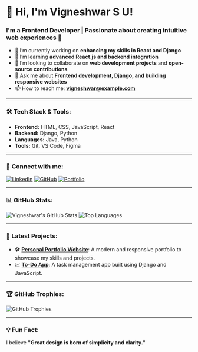 # 👋 Hi, I'm Vigneshwar S U!
### I'm a Frontend Developer | Passionate about creating intuitive web experiences 🚀

- 🔭 I’m currently working on **enhancing my skills in React and Django**
- 🌱 I’m learning **advanced React.js and backend integration**
- 👯 I’m looking to collaborate on **web development projects** and **open-source contributions**
- 💬 Ask me about **Frontend development, Django, and building responsive websites**
- 📫 How to reach me: **[vigneshwar@example.com](mailto:vigneshwar@example.com)**

---

### 🛠 Tech Stack & Tools:
- **Frontend:** HTML, CSS, JavaScript, React  
- **Backend:** Django, Python  
- **Languages:** Java, Python  
- **Tools:** Git, VS Code, Figma  

---

### 🔗 **Connect with me:**
[![LinkedIn](https://img.shields.io/badge/-LinkedIn-blue?style=flat&logo=linkedin&logoColor=white)](https://linkedin.com/in/vigneshwar-su)
[![GitHub](https://img.shields.io/badge/-GitHub-black?style=flat&logo=github&logoColor=white)](https://github.com/YourGitHubUsername)
[![Portfolio](https://img.shields.io/badge/-Portfolio-critical?style=flat)](https://your-portfolio-link.com)

---

### 📊 GitHub Stats:
![Vigneshwar's GitHub Stats]([https://github-readme-stats.vercel.app/api?username=YourGitHubUsername&show_icons=true&theme=dark](https://github.com/Vigneshwar-SU))
![Top Languages](https://github-readme-stats.vercel.app/api/top-langs/?username=YourGitHubUsername&layout=compact&theme=dark)

---

### 🚀 Latest Projects:
- 🛠 **[Personal Portfolio Website](https://your-portfolio-link.com)**: A modern and responsive portfolio to showcase my skills and projects.  
- 📈 **[To-Do App](https://github.com/YourGitHubUsername/todo-app)**: A task management app built using Django and JavaScript.

---

### 🏆 GitHub Trophies:
![GitHub Trophies](https://github-profile-trophy.vercel.app/?username=YourGitHubUsername&theme=darkhub&no-frame=true&margin-w=15)

---

### 💡 Fun Fact:
I believe **"Great design is born of simplicity and clarity."**
